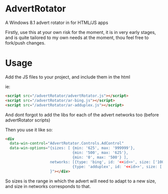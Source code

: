 AdvertRotator
=============

A Windows 8.1 advert rotator in for HTML/JS apps 


Firstly, use this at your own risk for the moment, it is in very early stages, and is quite tailored to my own needs at the moment, thou feel free to fork/push changes.

Usage
=============

Add the JS files to your project, and include them in the html

ie:
```html
<script src="/advertRotator/advertRotator.js"></script>
<script src="/advertRotator/ar-bing.js"></script>
<script src="/advertRotator/ar-adduplex.js"></script>
```
And dont forgot to add the libs for each of the advert networks too (before advertRotator scripts)


Then you use it like so:
```html
<div 
  data-win-control="AdvertRotator.Controls.AdControl"
  data-win-options="{sizes: [ {min: '625', max: '999999'},
                              {min: '500', max: '625'},
                              {min: '0', max: '500'} ],
                    networks: [{type: 'bing', id: '<<id>>', size: ['10053957','10241954', '10241954'] },
                              {type: 'adduplex', id: '<<id>>', size: ['250x250','500x130', '300x250'] }]
                    }"></div>
```
So sizes is the range in which the advert will need to adapt to a new size, and size in networks corresponds to that.

